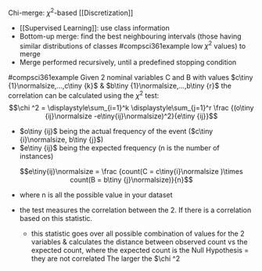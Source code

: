 Chi-merge: $\chi  ^2$-based [[Discretization]]
- [[Supervised Learning]]: use class information
- Bottom-up merge: find the best neighbouring intervals (those having similar distributions of classes #compsci361example low $\chi ^2$ values) to merge
- Merge performed recursively, until a predefined stopping condition

#compsci361example Given 2 nominal variables C and B with values $c\tiny {1}\normalsize,...,c\tiny {k}$ & $b\tiny {1}\normalsize,...,b\tiny {r}$ the correlation can be calculated using the $\chi ^2$ test:
$$\chi ^2 = \displaystyle\sum_{i=1}^k \displaystyle\sum_{j=1}^r \frac {(o\tiny {ij}\normalsize -e\tiny{ij}\normalsize)^2}{e\tiny {ij}}$$
- $o\tiny {ij}$ being the actual frequency of the event ($c\tiny {i}\normalsize, b\tiny {j}$)
- $e\tiny {ij}$ being the expected frequency (n is the number of instances)

$$e\tiny{ij}\normalsize = \frac {count(C = c\tiny{i}\normalsize )\times count(B = b\tiny {j}\normalsize)}{n}$$
- where n is all the possible value in your dataset

- the test measures the correlation between the 2. If there is a correlation based on this statistic.
	- this statistic goes over all possible combination of values for the 2 variables & calculates the distance between observed count vs the expected count, where the expected count is the Null Hypothesis = they are not correlated
The larger the $\chi ^2
